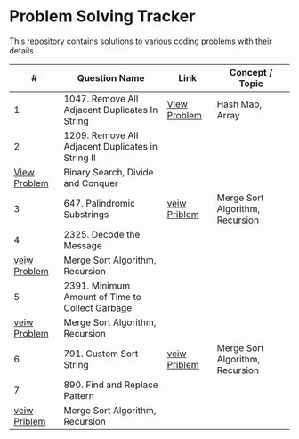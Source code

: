 # Problem Solving Tracker

This repository contains solutions to various coding problems with their details.

| # | Question Name | Link | Concept / Topic |
|---|---------------|------|----------------|
| 1 | 1047. Remove All Adjacent Duplicates In String| [View Problem](https://leetcode.com/problems/remove-all-adjacent-duplicates-in-string/description/) | Hash Map, Array |
| 2 | 1209. Remove All Adjacent Duplicates in String II
 | [View Problem](https://leetcode.com/problems/remove-all-adjacent-duplicates-in-string-ii/description/) | Binary Search, Divide and Conquer |
| 3 | 647. Palindromic Substrings | [veiw Priblem](https://leetcode.com/problems/palindromic-substrings/description/) | Merge Sort Algorithm, Recursion |
| 4| 2325. Decode the Message
 | [veiw Problem](https://leetcode.com/problems/decode-the-message/description/) | Merge Sort Algorithm, Recursion |
| 5 | 2391. Minimum Amount of Time to Collect Garbage
| [veiw Problem](https://leetcode.com/problems/minimum-amount-of-time-to-collect-garbage/description/) | Merge Sort Algorithm, Recursion |
| 6 |791. Custom Sort String | [veiw Priblem](https://leetcode.com/problems/custom-sort-string/description/) | Merge Sort Algorithm, Recursion |
| 7 |  890. Find and Replace Pattern
| [veiw Priblem](https://leetcode.com/problems/find-and-replace-pattern/description/) | Merge Sort Algorithm, Recursion |
